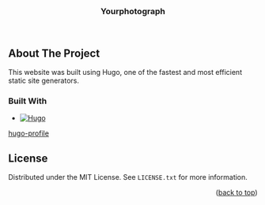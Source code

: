 <!-- Made with Best-README-Template -->
<a id="readme-top"></a>

<br />
<div align="center">
  <a href="https://github.com/VladBlnO0/yourphotograph"></a>

<h3 align="center">Yourphotograph</h3>

  <p align="center">
    <br />
  </p>
</div>

## About The Project

This website was built using Hugo, one of the fastest and most efficient static site generators.

### Built With

* [![Hugo][Hugo-shield]][Hugo.io]

[hugo-profile](https://github.com/gurusabarish/hugo-profile?tab=readme-ov-file)

## License

Distributed under the MIT License. See `LICENSE.txt` for more information.

<p align="right">(<a href="#readme-top">back to top</a>)</p>

[license-shield]: https://img.shields.io/github/license/github_username/repo_name.svg?style=for-the-badge
[license-url]: https://github.com/github_username/repo_name/blob/master/LICENSE.txt

[Hugo-shield]: https://img.shields.io/badge/Hugo-black.svg?style=for-the-badge&logo=Hugo
[Hugo.io]: https://gohugo.io/
